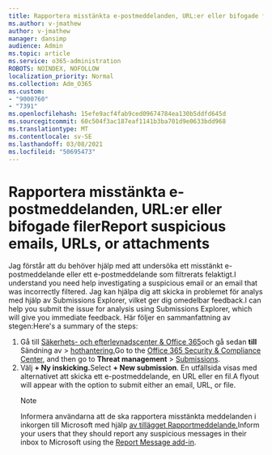 ```yaml
---
title: Rapportera misstänkta e-postmeddelanden, URL:er eller bifogade filer
ms.author: v-jmathew
author: v-jmathew
manager: dansimp
audience: Admin
ms.topic: article
ms.service: o365-administration
ROBOTS: NOINDEX, NOFOLLOW
localization_priority: Normal
ms.collection: Adm_O365
ms.custom:
- "9000760"
- "7391"
ms.openlocfilehash: 15efe9acf4fab9ced09674784ea130b5ddfd645d
ms.sourcegitcommit: 60c504f3ac187eaf1141b3ba701d9e0633bdd968
ms.translationtype: MT
ms.contentlocale: sv-SE
ms.lasthandoff: 03/08/2021
ms.locfileid: "50695473"
---
```

# <a name="report-suspicious-emails-urls-or-attachments"></a><span data-ttu-id="a989d-102">Rapportera misstänkta e-postmeddelanden, URL:er eller bifogade filer</span><span class="sxs-lookup"><span data-stu-id="a989d-102">Report suspicious emails, URLs, or attachments</span></span>

<span data-ttu-id="a989d-103">Jag förstår att du behöver hjälp med att undersöka ett misstänkt e-postmeddelande eller ett e-postmeddelande som filtrerats felaktigt.</span><span class="sxs-lookup"><span data-stu-id="a989d-103">I understand you need help investigating a suspicious email or an email that was incorrectly filtered.</span></span> <span data-ttu-id="a989d-104">Jag kan hjälpa dig att skicka in problemet för analys med hjälp av Submissions Explorer, vilket ger dig omedelbar feedback.</span><span class="sxs-lookup"><span data-stu-id="a989d-104">I can help you submit the issue for analysis using Submissions Explorer, which will give you immediate feedback.</span></span> <span data-ttu-id="a989d-105">Här följer en sammanfattning av stegen:</span><span class="sxs-lookup"><span data-stu-id="a989d-105">Here's a summary of the steps:</span></span>

1. <span data-ttu-id="a989d-106">Gå till [Säkerhets- och efterlevnadscenter & Office 365](https://go.microsoft.com/fwlink/p/?linkid=2077143)och gå sedan **till** Sändning av  >  [hothantering.](https://go.microsoft.com/fwlink/?linkid=2101521)</span><span class="sxs-lookup"><span data-stu-id="a989d-106">Go to the [Office 365 Security & Compliance Center](https://go.microsoft.com/fwlink/p/?linkid=2077143), and then go to **Threat management** > [Submissions](https://go.microsoft.com/fwlink/?linkid=2101521).</span></span>
2. <span data-ttu-id="a989d-107">Välj **+ Ny inskicking.**</span><span class="sxs-lookup"><span data-stu-id="a989d-107">Select **+ New submission**.</span></span> <span data-ttu-id="a989d-108">En utfällsida visas med alternativet att skicka ett e-postmeddelande, en URL eller en fil.</span><span class="sxs-lookup"><span data-stu-id="a989d-108">A flyout will appear with the option to submit either an email, URL, or file.</span></span>
    > [!NOTE]
    > <span data-ttu-id="a989d-109">Informera användarna att de ska rapportera misstänkta meddelanden i inkorgen till Microsoft med hjälp [av tillägget Rapportmeddelande.](https://go.microsoft.com/fwlink/?linkid=2092385)</span><span class="sxs-lookup"><span data-stu-id="a989d-109">Inform your users that they should report any suspicious messages in their inbox to Microsoft using the [Report Message add-in](https://go.microsoft.com/fwlink/?linkid=2092385).</span></span>
